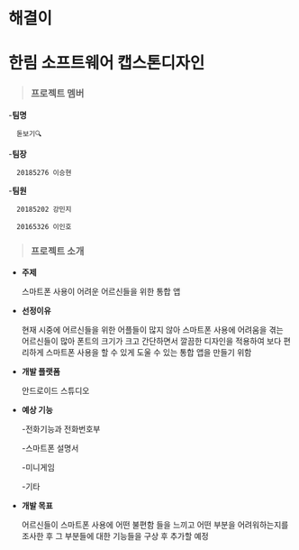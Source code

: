 # 해결이
# 한림 소프트웨어 캡스톤디자인

>### 프로젝트 멤버

-**팀명**

      돋보기🔍

-**팀장**

      20185276 이승현

-**팀원**

      20185202 강민지

      20165326 이인호


>### 프로젝트 소개

* **주제**

    스마트폰 사용이 어려운 어르신들을 위한 통합 앱

* **선정이유**

    현재 시중에 어르신들을 위한 어플들이 많지 않아 스마트폰 사용에 어려움을 겪는 어르신들이 많아
 폰트의 크기가 크고 간단하면서 깔끔한 디자인을 적용하여 보다 편리하게 스마트폰 사용을 할 수
 있게 도울 수 있는 통합 앱을 만들기 위함
 
* **개발 플랫폼**

   안드로이드 스튜디오

* **예상 기능**

   -전화기능과 전화번호부

   -스마트폰 설명서

   -미니게임

   -기타


* **개발 목표**

   어르신들이 스마트폰 사용에 어떤 불편함 들을 느끼고 어떤 부분을 어려워하는지를 조사한 후 
그 부분들에 대한 기능들을 구상 후 추가할 예정

